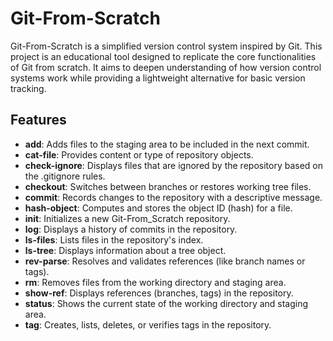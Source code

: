 # Git-From-Scratch

Git-From-Scratch is a simplified version control system inspired by Git. This project is an educational tool designed to replicate the core functionalities of Git from scratch. It aims to deepen understanding of how version control systems work while providing a lightweight alternative for basic version tracking.

## Features
- **add**: Adds files to the staging area to be included in the next commit.
- **cat-file**: Provides content or type of repository objects.
- **check-ignore**: Displays files that are ignored by the repository based on the .gitignore rules.
- **checkout**: Switches between branches or restores working tree files.
- **commit**: Records changes to the repository with a descriptive message.
- **hash-object**: Computes and stores the object ID (hash) for a file.
- **init**: Initializes a new Git-From_Scratch repository.
- **log**: Displays a history of commits in the repository.
- **ls-files**: Lists files in the repository's index.
- **ls-tree**: Displays information about a tree object.
- **rev-parse**: Resolves and validates references (like branch names or tags).
- **rm**: Removes files from the working directory and staging area.
- **show-ref**: Displays references (branches, tags) in the repository.
- **status**: Shows the current state of the working directory and staging area.
- **tag**: Creates, lists, deletes, or verifies tags in the repository.
